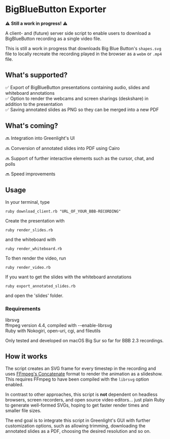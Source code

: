 
  

# BigBlueButton Exporter

⚠️ **Still a work in progress!** ⚠️<br  />

A client- and (future) server side script to enable users to download a BigBlueButton recording as a single video file.

This is still a work in progress that downloads Big Blue Button's `shapes.svg` file to locally recreate the recording played in the browser as a `webm` or `.mp4` file.

## What's supported?

✅ Export of BigBlueButton presentations containing audio, slides and whiteboard annotations<br  />
✅ Option to render the webcams and screen sharings (deskshare) in addition to the presentation<br  />
✅ Saving annotated slides as PNG so they can be merged into a new PDF<br  /> 

## What's coming?

🔜 Integration into Greenlight's UI<br  />

🔜 Conversion of annotated slides into PDF using Cairo<br  />

🔜 Support of further interactive elements such as the cursor, chat, and polls<br  /> 

🔜 Speed improvements<br  />


## Usage
In your terminal, type

    ruby download_client.rb "URL_OF_YOUR_BBB-RECORDING"

Create the presentation with

    ruby render_slides.rb

and the whiteboard with

    ruby render_whiteboard.rb

To then render the video, run

    ruby render_video.rb

If you want to get the slides with the whiteboard annotations

    ruby export_annotated_slides.rb

and open the 'slides' folder.

### Requirements
librsvg<br />
ffmpeg  version 4.4, compiled with --enable-librsvg <br />
Ruby with Nokogiri, open-uri, cgi, and fileutils<br />

Only tested and developed on macOS Big Sur so far for BBB 2.3 recordings. <br />

## How it works

The script creates an SVG frame for every timestep in the recording and uses [FFmpeg's Concatenate](https://trac.ffmpeg.org/wiki/Slideshow) format to render the animation as a slideshow. This requires FFmpeg 
to have been compiled with the `librsvg` option enabled.

In contrast to other approaches, this script is **not** dependent on headless browsers, screen recorders, and open source video editors... just plain Ruby to generate well-formed SVGs, hoping to get faster
render times and smaller file sizes.

The end goal is to integrate this script in Greenlight's GUI with further customization options, such as allowing trimming, downloading the annotated slides as a PDF, choosing the desired resolution and so on.